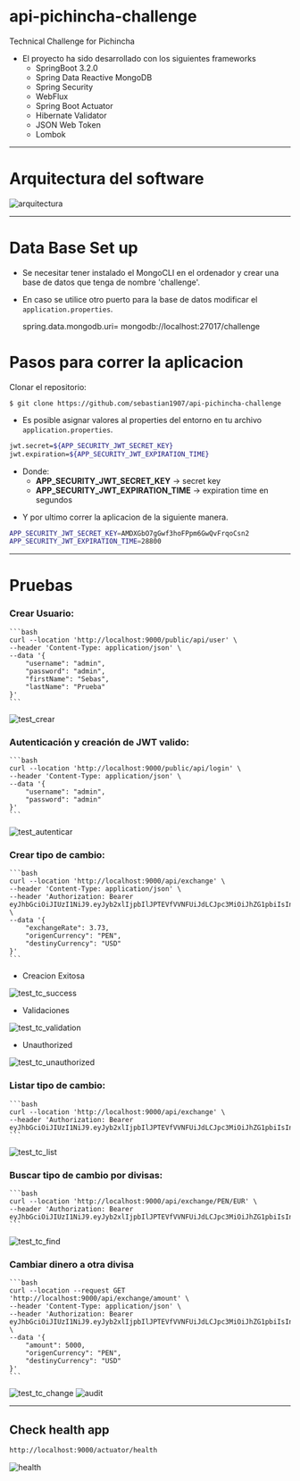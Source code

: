 # api-pichincha-challenge
Technical Challenge for Pichincha

* El proyecto ha sido desarrollado con los siguientes frameworks
    - SpringBoot 3.2.0
    - Spring Data Reactive MongoDB
    - Spring Security
    - WebFlux
    - Spring Boot Actuator
    - Hibernate Validator
    - JSON Web Token
    - Lombok

---

# Arquitectura del software
![arquitectura](./recursos/Arquitectura_software.png)

---

# Data Base Set up
- Se necesitar tener instalado el MongoCLI en el ordenador y crear una base de datos que tenga de nombre 'challenge'.
- En caso se utilice otro puerto para la base de datos modificar el `application.properties`.

    spring.data.mongodb.uri= mongodb://localhost:27017/challenge
        


# Pasos para correr la aplicacion

Clonar el repositorio:

    $ git clone https://github.com/sebastian1907/api-pichincha-challenge

* Es posible asignar valores al properties del entorno en tu archivo `application.properties`.

```bash
jwt.secret=${APP_SECURITY_JWT_SECRET_KEY}
jwt.expiration=${APP_SECURITY_JWT_EXPIRATION_TIME} 
```

- Donde:
    * __APP_SECURITY_JWT_SECRET_KEY__ -> secret key
    * __APP_SECURITY_JWT_EXPIRATION_TIME__ -> expiration time en segundos


* Y por ultimo correr la aplicacion de la siguiente manera.

```bash
APP_SECURITY_JWT_SECRET_KEY=AMDXGbO7gGwf3hoFPpm6GwQvFrqoCsn2
APP_SECURITY_JWT_EXPIRATION_TIME=28800
```
---
# Pruebas

### Crear Usuario:

    ```bash
    curl --location 'http://localhost:9000/public/api/user' \
    --header 'Content-Type: application/json' \
    --data '{
        "username": "admin",
        "password": "admin",
        "firstName": "Sebas",
        "lastName": "Prueba"
    }'
    ```

![test_crear](./recursos/Postman_crear_usuario.png)



### Autenticación y creación de JWT valido:

    ```bash
    curl --location 'http://localhost:9000/public/api/login' \
    --header 'Content-Type: application/json' \
    --data '{
        "username": "admin",
        "password": "admin"
    }'
    ```

![test_autenticar](./recursos/Postman_autenticar_usuario.png)



### Crear tipo de cambio:

    ```bash
    curl --location 'http://localhost:9000/api/exchange' \
    --header 'Content-Type: application/json' \
    --header 'Authorization: Bearer eyJhbGciOiJIUzI1NiJ9.eyJyb2xlIjpbIlJPTEVfVVNFUiJdLCJpc3MiOiJhZG1pbiIsInN1YiI6IjY1N2ExNmZmNWUyOTA4MDYzMzk3YTA4NSIsImlhdCI6MTcwMjUwMDU2NSwianRpIjoiZTFmM2YxNGUtYmFlZC00MTVhLTk5MmEtODM2YzNhOWNkMDc1IiwiZXhwIjoxNzAyNTI5MzY1fQ.Ieps3eTIcWN8b0VqU6oCJolJFCUmyxy0hZPmlNElQSQ' \
    --data '{
        "exchangeRate": 3.73,
        "origenCurrency": "PEN",
        "destinyCurrency": "USD"
    }'
    ```

* Creacion Exitosa

![test_tc_success](./recursos/Postman_crear_tc_exitosa.png)

* Validaciones

![test_tc_validation](./recursos/Postman_crear_tc_validaciones.png)

* Unauthorized

![test_tc_unauthorized](./recursos/Postman_crear_tc_unauthorized.png)



### Listar tipo de cambio:

    ```bash
    curl --location 'http://localhost:9000/api/exchange' \
    --header 'Authorization: Bearer eyJhbGciOiJIUzI1NiJ9.eyJyb2xlIjpbIlJPTEVfVVNFUiJdLCJpc3MiOiJhZG1pbiIsInN1YiI6IjY1N2ExNmZmNWUyOTA4MDYzMzk3YTA4NSIsImlhdCI6MTcwMjUwMDU2NSwianRpIjoiZTFmM2YxNGUtYmFlZC00MTVhLTk5MmEtODM2YzNhOWNkMDc1IiwiZXhwIjoxNzAyNTI5MzY1fQ.Ieps3eTIcWN8b0VqU6oCJolJFCUmyxy0hZPmlNElQSQ'
    ```

![test_tc_list](./recursos/Postman_listar_tc.png)



### Buscar tipo de cambio por divisas:

    ```bash
    curl --location 'http://localhost:9000/api/exchange/PEN/EUR' \
    --header 'Authorization: Bearer eyJhbGciOiJIUzI1NiJ9.eyJyb2xlIjpbIlJPTEVfVVNFUiJdLCJpc3MiOiJhZG1pbiIsInN1YiI6IjY1N2ExNmZmNWUyOTA4MDYzMzk3YTA4NSIsImlhdCI6MTcwMjUwMDU2NSwianRpIjoiZTFmM2YxNGUtYmFlZC00MTVhLTk5MmEtODM2YzNhOWNkMDc1IiwiZXhwIjoxNzAyNTI5MzY1fQ.Ieps3eTIcWN8b0VqU6oCJolJFCUmyxy0hZPmlNElQSQ'
    ```

![test_tc_find](./recursos/Postman_buscar_tc.png)



### Cambiar dinero a otra divisa

    ```bash
    curl --location --request GET 'http://localhost:9000/api/exchange/amount' \
    --header 'Content-Type: application/json' \
    --header 'Authorization: Bearer eyJhbGciOiJIUzI1NiJ9.eyJyb2xlIjpbIlJPTEVfVVNFUiJdLCJpc3MiOiJhZG1pbiIsInN1YiI6IjY1N2ExNmZmNWUyOTA4MDYzMzk3YTA4NSIsImlhdCI6MTcwMjUwMDU2NSwianRpIjoiZTFmM2YxNGUtYmFlZC00MTVhLTk5MmEtODM2YzNhOWNkMDc1IiwiZXhwIjoxNzAyNTI5MzY1fQ.Ieps3eTIcWN8b0VqU6oCJolJFCUmyxy0hZPmlNElQSQ' \
    --data '{
        "amount": 5000,
        "origenCurrency": "PEN",
        "destinyCurrency": "USD"
    }'
    ```

![test_tc_change](./recursos/Postman_change_money.png)
![audit](./recursos/auditoria_DB.png)



---
## Check health app 
```bash
http://localhost:9000/actuator/health
```
![health](./recursos/health_check.png)